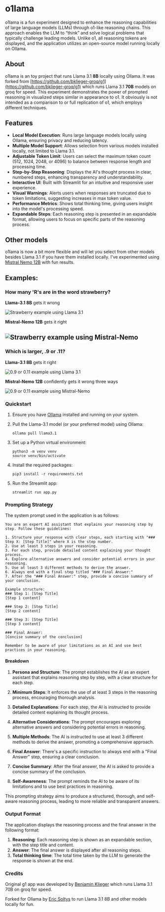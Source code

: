 # o1lama
o1lama is a fun experiment designed to enhance the reasoning capabilities of large language models (LLMs) through o1-like reasoning chains. This approach enables the LLM to “think” and solve logical problems that typically challenge leading models. Unlike o1, all reasoning tokens are displayed, and the application utilizes an open-source model running locally on Ollama.

## About
o1lama is an toy project that runs Llama 3.1 **8B** locally using Ollama. It was forked from [https://github.com/bklieger-groq/g1](https://github.com/bklieger-groq/g1) which runs Llama 3.1 **70B** models on groq for speed. This experiment demonstrates the power of prompted reasoning in visualized steps similar in appearance to o1. It obviously is not intended as a comparison to or full replication of o1, which employs different techniques.

## Features
- **Local Model Execution**: Runs large language models locally using Ollama, ensuring privacy and reducing latency.
- **Multiple Model Support**: Allows selection from various models installed locally, not limited to Llama 3.1.
- **Adjustable Token Limit**: Users can select the maximum token count (512, 1024, 2048, or 4096) to balance between response length and processing time.
- **Step-by-Step Reasoning**: Displays the AI's thought process in clear, numbered steps, enhancing transparency and understandability.
- **Interactive UI**: Built with Streamlit for an intuitive and responsive user experience.
- **Visual Warnings**: Alerts users when responses are truncated due to token limitations, suggesting increases in max token value.
- **Performance Metrics**: Shows total thinking time, giving users insight into the model's processing speed.
- **Expandable Steps**: Each reasoning step is presented in an expandable format, allowing users to focus on specific parts of the reasoning process.

## Other models
o1lama is now a bit more flexible and will let you select from other models besides Llama 3.1 if you have them installed locally. I've experimented using [Mistral Nemo 12B](https://ollama.com/library/mistral-nemo) with fun results.

## Examples:

### How many 'R's are in the word strawberry?

**Llama-3.1 8B** gets it wrong

![Strawberry example using Llama 3.1](examples/strawberry.png)

**Mistral-Nemo 12B** gets it right

![Strawberry example using Mistral-Nemo](examples/strawberry-mistral-nemo.png)
---

### Which is larger, .9 or .11?

**Llama-3.1 8B** gets it right

![0.9 or 0.11 example using Llama 3.1](examples/math.png)

**Mistral-Nemo 12B** confidently gets it wrong three ways

![0.9 or 0.11 example using Mistral-Nemo](examples/math-mistral-nemo.png)

### Quickstart

1. Ensure you have [Ollama](https://ollama.ai/) installed and running on your system.

2. Pull the Llama-3.1 model (or your preferred model) using Ollama:
   ```
   ollama pull llama3.1
   ```

3. Set up a Python virtual environment:
   ```
   python3 -m venv venv
   source venv/bin/activate
   ```

4. Install the required packages:
   ```
   pip3 install -r requirements.txt
   ```

5. Run the Streamlit app:
   ```
   streamlit run app.py
   ```

### Prompting Strategy

The system prompt used in the application is as follows:

```
You are an expert AI assistant that explains your reasoning step by step. Follow these guidelines:

1. Structure your response with clear steps, each starting with "### Step X: [Step Title]" where X is the step number.
2. Use at least 3 steps in your reasoning.
3. For each step, provide detailed content explaining your thought process.
4. Explore alternative answers and consider potential errors in your reasoning.
5. Use at least 3 different methods to derive the answer.
6. Always end with a final step titled "### Final Answer:"
7. After the "### Final Answer:" step, provide a concise summary of your conclusion.

Example structure:
### Step 1: [Step Title]
[Step 1 content]

### Step 2: [Step Title]
[Step 2 content]

### Step 3: [Step Title]
[Step 3 content]

### Final Answer:
[Concise summary of the conclusion]

Remember to be aware of your limitations as an AI and use best practices in your reasoning.
```

#### Breakdown

1. **Persona and Structure**: The prompt establishes the AI as an expert assistant that explains reasoning step by step, with a clear structure for each step.

2. **Minimum Steps**: It enforces the use of at least 3 steps in the reasoning process, encouraging thorough analysis.

3. **Detailed Explanations**: For each step, the AI is instructed to provide detailed content explaining its thought process.

4. **Alternative Considerations**: The prompt encourages exploring alternative answers and considering potential errors in reasoning.

5. **Multiple Methods**: The AI is instructed to use at least 3 different methods to derive the answer, promoting a comprehensive approach.

6. **Final Answer**: There's a specific instruction to always end with a "Final Answer" step, ensuring a clear conclusion.

7. **Concise Summary**: After the final answer, the AI is asked to provide a concise summary of the conclusion.

8. **Self-Awareness**: The prompt reminds the AI to be aware of its limitations and to use best practices in reasoning.

This prompting strategy aims to produce a structured, thorough, and self-aware reasoning process, leading to more reliable and transparent answers.

### Output Format

The application displays the reasoning process and the final answer in the following format:

1. **Reasoning**: Each reasoning step is shown as an expandable section, with the step title and content.
2. **Answer**: The final answer is displayed after all reasoning steps.
3. **Total thinking time**: The total time taken by the LLM to generate the response is shown at the end.

### Credits

Original g1 app was developed by [Benjamin Klieger](https://x.com/benjaminklieger) which runs Llama 3.1 70B on groq for speed.

Forked for Ollama by [Eric Soltys](https://www.threads.net/@kootenay_eric) to run Llama 3.1 8B and other models locally for fun.

